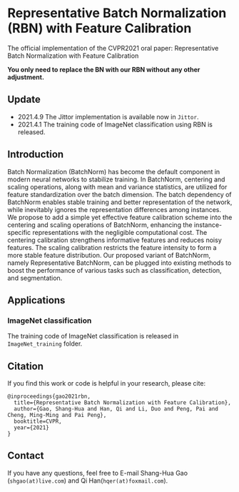 # Representative Batch Normalization (RBN) with Feature Calibration
The official implementation of the CVPR2021 oral paper: Representative Batch Normalization with Feature Calibration

**You only need to replace the BN with our RBN without any other adjustment.**

## Update
- 2021.4.9 The Jittor implementation is available now in `Jittor`.
- 2021.4.1 The training code of ImageNet classification using RBN is released.

## Introduction
Batch Normalization (BatchNorm) has become the default component in modern neural networks to stabilize
training. In BatchNorm, centering and scaling operations,
along with mean and variance statistics, are utilized for
feature standardization over the batch dimension. The
batch dependency of BatchNorm enables stable training
and better representation of the network, while inevitably
ignores the representation differences among instances. We
propose to add a simple yet effective feature calibration
scheme into the centering and scaling operations of BatchNorm, enhancing the instance-specific representations with
the negligible computational cost. The centering calibration strengthens informative features and reduces noisy features. The scaling calibration restricts the feature intensity to form a more stable feature distribution. Our proposed variant of BatchNorm, namely Representative BatchNorm, can be plugged into existing methods to boost the
performance of various tasks such as classification, detection, and segmentation.


## Applications

### ImageNet classification
The training code of ImageNet classification is released in `ImageNet_training` folder.




## Citation
If you find this work or code is helpful in your research, please cite:
```
@inproceedings{gao2021rbn,
  title={Representative Batch Normalization with Feature Calibration},
  author={Gao, Shang-Hua and Han, Qi and Li, Duo and Peng, Pai and Cheng, Ming-Ming and Pai Peng},
  booktitle=CVPR,
  year={2021}
}
```
## Contact
If you have any questions, feel free to E-mail Shang-Hua Gao (`shgao(at)live.com`) and Qi Han(`hqer(at)foxmail.com`).

